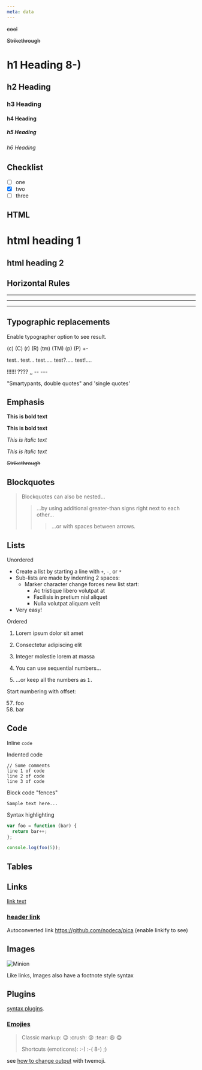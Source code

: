 ```yaml
---
meta: data
---
```


<div><del>cool</del></div>

~~Strikethrough~~

# h1 Heading 8-)
## h2 Heading
### h3 Heading
#### h4 Heading
##### h5 Heading
###### h6 Heading

## Checklist
* [ ] one
* [x] two
* [ ] three

## HTML

<div>
  <h1>html heading 1</h1>
  <span>
    <h2>html heading 2</h2>
  </span>
</div>


## Horizontal Rules

___

---

***

## Typographic replacements

Enable typographer option to see result.

<!-- TODO -->
(c) (C) (r) (R) (tm) (TM) (p) (P) +-

<!-- TODO -->
test.. test... test..... test?..... test!....

<!-- TODO -->
!!!!!! ???? ,,  -- ---

"Smartypants, double quotes" and 'single quotes'

## Emphasis

**This is bold text**

__This is bold text__

*This is italic text*

_This is italic text_

<!-- TODO -->
~~Strikethrough~~

## Blockquotes

<!-- TODO -->
> Blockquotes can also be nested...
>> ...by using additional greater-than signs right next to each other...
> > > ...or with spaces between arrows.

## Lists

Unordered

+ Create a list by starting a line with `+`, `-`, or `*`
+ Sub-lists are made by indenting 2 spaces:
  - Marker character change forces new list start:
    * Ac tristique libero volutpat at
    + Facilisis in pretium nisl aliquet
    - Nulla volutpat aliquam velit
+ Very easy!

Ordered

1. Lorem ipsum dolor sit amet
2. Consectetur adipiscing elit
3. Integer molestie lorem at massa


1. You can use sequential numbers...
1. ...or keep all the numbers as `1.`

Start numbering with offset:

57. foo
1. bar

## Code

Inline `code`

Indented code

    // Some comments
    line 1 of code
    line 2 of code
    line 3 of code


Block code "fences"

```
Sample text here...
```

Syntax highlighting

``` js
var foo = function (bar) {
  return bar++;
};

console.log(foo(5));
```

<!-- TODO: priority -->
## Tables

<!-- | Option | Description | -->
<!-- | ------ | ----------- | -->
<!-- | data   | path to data files to supply the data that will be passed into templates. | -->
<!-- | engine | engine to be used for processing templates. Handlebars is the default. | -->
<!-- | ext    | extension to be used for dest files. | -->

<!-- Right aligned columns -->

<!-- | Option | Description | -->
<!-- | ------:| -----------:| -->
<!-- | data   | path to data files to supply the data that will be passed into templates. | -->
<!-- | engine | engine to be used for processing templates. Handlebars is the default. | -->
<!-- | ext    | extension to be used for dest files. | -->

## Links

[link text](http://dev.nodeca.com)

<!-- TODO -->
<!-- [link with title](http://nodeca.github.io/pica/demo/ "title text!") -->

### [header link](http://dev.nodeca.com)

<!-- TODO: priority -->
Autoconverted link https://github.com/nodeca/pica (enable linkify to see)


## Images

![Minion](https://octodex.github.com/images/minion.png)
<!-- TODO -->
<!-- ![Stormtroopocat](https://octodex.github.com/images/stormtroopocat.jpg "The Stormtroopocat") -->

Like links, Images also have a footnote style syntax

<!-- TODO -->
<!-- ![Alt text][id] -->

<!-- With a reference later in the document defining the URL location: -->

<!-- [id]: https://octodex.github.com/images/dojocat.jpg  "The Dojocat" -->

<!-- TODO -->
## Plugins

<!-- The killer feature of `markdown-it` is very effective support of -->
[syntax plugins](https://www.npmjs.org/browse/keyword/markdown-it-plugin).


### [Emojies](https://github.com/markdown-it/markdown-it-emoji)

> Classic markup: :wink: :crush: :cry: :tear: :laughing: :yum:
>
> Shortcuts (emoticons): :-) :-( 8-) ;)

see [how to change output](https://github.com/markdown-it/markdown-it-emoji#change-output) with twemoji.

